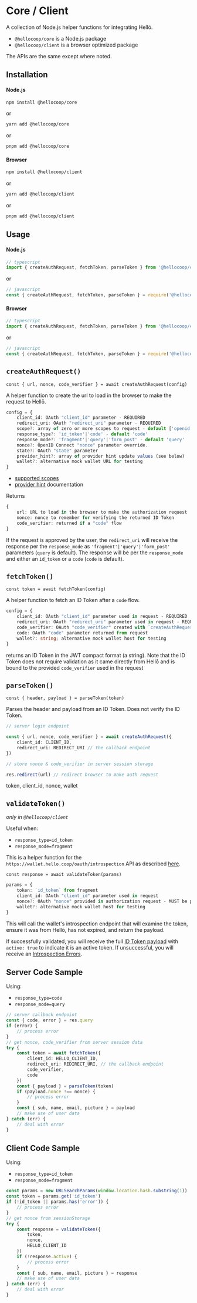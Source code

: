 # Core / Client

A collection of Node.js helper functions for integrating Hellō.

- `@hellocoop/core` is a Node.js package
- `@hellocoop/client` is a browser optimized package

The APIs are the same except where noted.

## Installation

#### Node.js
```sh
npm install @hellocoop/core
```
or
```sh
yarn add @hellocoop/core
```
or
```sh
pnpm add @hellocoop/core
```
#### Browser 

```sh
npm install @hellocoop/client
```
or
```sh
yarn add @hellocoop/client
```
or
```sh
pnpm add @hellocoop/client
```


## Usage

#### Node.js

```typescript
// typescript
import { createAuthRequest, fetchToken, parseToken } from '@hellocoop/core'
```
or
```javascript
// javascript
const { createAuthRequest, fetchToken, parseToken } = require('@hellocoop/core')
```

#### Browser
```typescript
// typescript
import { createAuthRequest, fetchToken, parseToken } from '@hellocoop/client'
```
or
```javascript
// javascript
const { createAuthRequest, fetchToken, parseToken } = require('@hellocoop/client')
```


## `createAuthRequest()`
`const { url, nonce, code_verifier } = await createAuthRequest(config)`

A helper function to create the url to load in the browser to make the request to Hellō.

```typescript
config = {
    client_id: OAuth "client_id" parameter - REQUIRED
    redirect_uri: OAuth "redirect_uri" parameter - REQUIRED
    scope?: array of zero or more scopes to request - default ['openid','name','email','picture']
    response_type?: 'id_token'|'code' - default 'code'
    response_mode?: 'fragment'|'query'|'form_post' - default 'query'
    nonce?: OpenID Connect "nonce" parameter override. 
    state?: OAuth "state" parameter
    provider_hint?: array of provider hint update values (see below)
    wallet?: alternative mock wallet URL for testing
}
```
- [supported scopes](./hello-scopes)
- [provider hint](./ux-reference#provider-hint) documentation

Returns
```typescript
{
    url: URL to load in the browser to make the authorization request
    nonce: nonce to remember for verifying the returned ID Token
    code_verifier: returned if a "code" flow
}
```

If the request is approved by the user, the `redirect_uri` will receive the response per the `response_mode` as `'fragment'|'query'|'form_post'` parameters (`query` is default). The response will be per the `response_mode` and either an `id_token` or a `code` (`code` is default).


## `fetchToken()`
`const token = await fetchToken(config)`

A helper function to fetch an ID Token after a `code` flow. 

```typescript
config = {
    client_id: OAuth "client_id" parameter used in request - REQUIRED
    redirect_uri: OAuth "redirect_uri" parameter used in request - REQUIRED
    code_verifier: OAuth "code_verifier" created with `createAuthRequest()`
    code: OAuth "code" parameter returned from request
    wallet?: string; alternative mock wallet host for testing
} 
```

returns an ID Token in the JWT compact format (a string). Note that the ID Token does not require validation as it came directly from Hellō and is bound to the provided `code_verifier` used in the request

## `parseToken()`
`const { header, payload } = parseToken(token)`

Parses the header and payload from an ID Token. Does not verify the ID Token.

```typescript
// server login endpoint 

const { url, nonce, code_verifier } = await createAuthRequest({
    client_id: CLIENT_ID,
    redirect_uri: REDIRECT_URI // the callback endpoint
})

// store nonce & code_verifier in server session storage

res.redirect(url) // redirect browser to make auth request
```

token, client_id, nonce, wallet

## `validateToken()`
*only in `@hellocoop/client`*

Useful when:
- `response_type=id_token`
- `response_mode=fragment`

This is a helper function for the `https://wallet.hello.coop/oauth/introspection` API as described [here](../Integrating-hello#id-token). 

`const response = await validateToken(params)`

```typescript
params = {
    token: `id_token` from fragment
    client_id: OAuth "client_id" parameter used in request
    nonce?: OAuth "nonce" provided in authorization request - MUST be provided if in request
    wallet?: alternative mock wallet host for testing
} 
```

This will call the wallet's introspection endpoint that will examine the token, ensure it was from Hellō, has not expired, and return the payload.

If successfully validated, you will receive the full [ID Token payload](../Integrating-hello#introspection-response) with `active: true` to indicate it is an active token. If unsuccessful, you will receive an [Introspection Errors](./errors#introspection).


## Server Code Sample

Using:
- `response_type=code`
- `response_mode=query` 

```typescript
// server callback endpoint
const { code, error } = res.query
if (error) {
    // process error
}
// get nonce, code_verifier from server session data
try {
    const token = await fetchToken({
        client_id: HELLO_CLIENT_ID,
        redirect_uri: REDIRECT_URI, // the callback endpoint
        code_verifier,
        code
    })
    const { payload } = parseToken(token)
    if (payload.nonce !== nonce) {
        // process error
    }
    const { sub, name, email, picture } = payload
    // make use of user data
} catch (err) {
    // deal with error
}
```


## Client Code Sample

Using:
- `response_type=id_token`
- `response_mode=fragment`

```typescript
const params = new URLSearchParams(window.location.hash.substring(1))
const token = params.get('id_token')
if (!id_token || params.has('error')) {
    // process error
}
// get nonce from sessionStorage
try {
    const response = validateToken({
        token, 
        nonce,
        HELLO_CLIENT_ID
    })
    if (!response.active) {
        // process error
    }
    const { sub, name, email, picture } = response
    // make use of user data
} catch (err) {
    // deal with error
}
```
